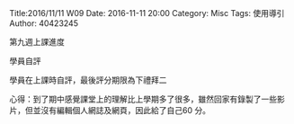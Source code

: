 Title:2016/11/11 W09
Date: 2016-11-11 20:00
Category: Misc
Tags: 使用導引
Author: 40423245


第九週上課進度

學員自評

學員在上課時自評，最後評分期限為下禮拜二

心得：到了期中感覺課堂上的理解比上學期多了很多，雖然回家有錄製了一些影片，但並沒有編輯個人網誌及網頁，因此給了自己60 分。



